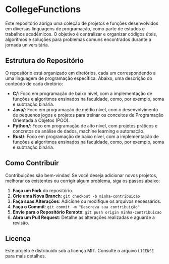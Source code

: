 # CollegeFunctions

Este repositório abriga uma coleção de projetos e funções desenvolvidos em diversas linguagens de programação, como parte de estudos e trabalhos acadêmicos. O objetivo é centralizar e organizar códigos úteis, algoritmos e soluções para problemas comuns encontrados durante a jornada universitária.

## Estrutura do Repositório

O repositório está organizado em diretórios, cada um correspondendo a uma linguagem de programação específica. Abaixo, uma descrição do conteúdo de cada diretório:

- **C/**: Foco em programação de baixo nível, com a implementação de funções e algoritmos ensinados na faculdade, como, por exemplo, soma e subtração binária.
- **Java/**: Foco em programação de médio nível, com o desenvolvimento de pequenos jogos e projetos para treinar os conceitos de Programação Orientada a Objetos (POO).
- **Python/**: Foco em programação de alto nível, com projetos práticos e concretos de análise de dados, machine learning e automação.
- **Rust/**: Foco em programação de baixo nível, com a implementação de funções e algoritmos ensinados na faculdade, como, por exemplo, soma e subtração binária.

## Como Contribuir

Contribuições são bem-vindas! Se você deseja adicionar novos projetos, melhorar os existentes ou corrigir algum problema, siga os passos abaixo:

1.  **Faça um Fork** do repositório.
2.  **Crie uma Nova Branch**: `git checkout -b minha-contribuicao`
3.  **Faça suas Alterações**: Adicione ou modifique os arquivos necessários.
4.  **Faça o Commit**: `git commit -m "Descreva sua contribuição"`
5.  **Envie para o Repositório Remoto**: `git push origin minha-contribuicao`
6.  **Abra um Pull Request**: Detalhe as alterações realizadas e aguarde a revisão.

## Licença

Este projeto é distribuído sob a licença MIT. Consulte o arquivo `LICENSE` para mais detalhes.